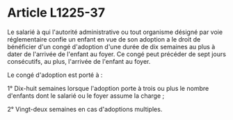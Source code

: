 # Article L1225-37

Le salarié à qui l'autorité administrative ou tout organisme désigné par voie réglementaire confie un enfant en vue de son adoption a le droit de bénéficier d'un congé d'adoption d'une durée de dix semaines au plus à dater de l'arrivée de l'enfant au foyer. Ce congé peut précéder de sept jours consécutifs, au plus, l'arrivée de l'enfant au foyer.

Le congé d'adoption est porté à :

1° Dix-huit semaines lorsque l'adoption porte à trois ou plus le nombre d'enfants dont le salarié ou le foyer assume la charge ;

2° Vingt-deux semaines en cas d'adoptions multiples.